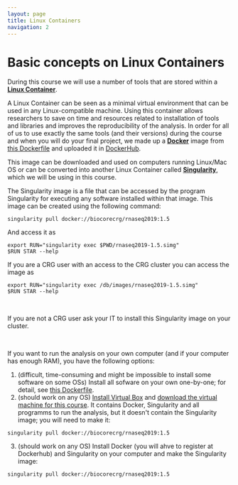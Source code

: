 ```yaml
---
layout: page
title: Linux Containers
navigation: 2
---
```


# Basic concepts on Linux Containers
During this course we will use a number of tools that are stored within a [**Linux Container**](https://en.wikipedia.org/wiki/LXC). 

A Linux Container can be seen as a minimal virtual environment that can be used in any Linux-compatible machine. Using this container allows researchers to save on time and resources related to installation of tools and libraries and improves the reproducibility of the analysis. 
In order for all of us to use exactly the same tools (and their versions) during the course and when you will do your final project, we made up a [**Docker**](https://www.docker.com/) image from [this Dockerfile](https://github.com/biocorecrg/RNAseq_course_2019/blob/master/Dockerfile) and uploaded it in [DockerHub](https://cloud.docker.com/u/biocorecrg/repository/docker/biocorecrg/rnaseq2019). 

This image can be downloaded and used on computers running Linux/Mac OS or can be converted into another Linux Container called [**Singularity**](https://www.sylabs.io/docs/), which we will be using in this course. 

The Singularity image is a file that can be accessed by the program Singularity for executing any software installed within that image. This image can be created using the following command:

```{bash}
singularity pull docker://biocorecrg/rnaseq2019:1.5
```

And access it as

```{bash}
export RUN="singularity exec $PWD/rnaseq2019-1.5.simg"
$RUN STAR --help
```

If you are a CRG user with an access to the CRG cluster you can access the image as 

```{bash}
export RUN="singularity exec /db/images/rnaseq2019-1.5.simg"
$RUN STAR --help
```

<br/>

If you are not a CRG user ask your IT to install this Singularity image on your cluster.

<br/>

If you want to run the analysis on your own computer (and if your computer has enough RAM), you have the following options:
1. (difficult, time-consuming and might be impossible to install some software on some OSs) Install all sofware on your own one-by-one; for detail, see [this Dockerfile](https://github.com/biocorecrg/RNAseq_course_2019/blob/master/Dockerfile).
2. (should work on any OS) [Install Virtual Box](https://www.virtualbox.org/wiki/Downloads) and [download the virtual machine for this course](https://public-docs.crg.es/biocore/projects/training/vm/2019/). It contains Docker, Singularity and all programms to run the analysis, but it doesn't contain the Singularity image; you will need to make it:
```{bash}
singularity pull docker://biocorecrg/rnaseq2019:1.5
```

3. (should work on any OS) Install Docker (you will ahve to register at Dockerhub) and Singularity on your computer and make the Singularity image: 
```{bash}
singularity pull docker://biocorecrg/rnaseq2019:1.5
```

<br/>

